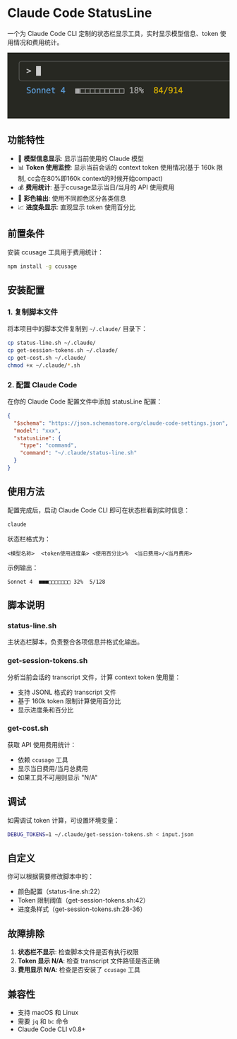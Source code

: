 # Claude Code StatusLine

一个为 Claude Code CLI 定制的状态栏显示工具，实时显示模型信息、token 使用情况和费用统计。

![demo](demo.png)

## 功能特性

- 🤖 **模型信息显示**: 显示当前使用的 Claude 模型
- 📊 **Token 使用监控**: 显示当前会话的 context token 使用情况(基于 160k 限制, cc会在80%即160k context的时候开始compact)
- 💰 **费用统计**: 基于ccusage显示当日/当月的 API 使用费用
- 🎨 **彩色输出**: 使用不同颜色区分各类信息
- 📈 **进度条显示**: 直观显示 token 使用百分比

## 前置条件

安装 ccusage 工具用于费用统计：

```bash
npm install -g ccusage
```

## 安装配置

### 1. 复制脚本文件

将本项目中的脚本文件复制到 `~/.claude/` 目录下：

```bash
cp status-line.sh ~/.claude/
cp get-session-tokens.sh ~/.claude/
cp get-cost.sh ~/.claude/
chmod +x ~/.claude/*.sh
```

### 2. 配置 Claude Code

在你的 Claude Code 配置文件中添加 statusLine 配置：

```json
{
  "$schema": "https://json.schemastore.org/claude-code-settings.json",
  "model": "xxx",
  "statusLine": {
    "type": "command",
    "command": "~/.claude/status-line.sh"
  }
}
```

## 使用方法

配置完成后，启动 Claude Code CLI 即可在状态栏看到实时信息：

```bash
claude
```

状态栏格式为：
```
<模型名称>  <token使用进度条> <使用百分比>%  <当日费用>/<当月费用>
```

示例输出：
```
Sonnet 4  ■■■□□□□□□□ 32%  5/128
```

## 脚本说明

### status-line.sh
主状态栏脚本，负责整合各项信息并格式化输出。

### get-session-tokens.sh
分析当前会话的 transcript 文件，计算 context token 使用量：
- 支持 JSONL 格式的 transcript 文件
- 基于 160k token 限制计算使用百分比
- 显示进度条和百分比

### get-cost.sh
获取 API 使用费用统计：
- 依赖 `ccusage` 工具
- 显示当日费用/当月总费用
- 如果工具不可用则显示 "N/A"

## 调试

如需调试 token 计算，可设置环境变量：

```bash
DEBUG_TOKENS=1 ~/.claude/get-session-tokens.sh < input.json
```

## 自定义

你可以根据需要修改脚本中的：
- 颜色配置（status-line.sh:22）
- Token 限制阈值（get-session-tokens.sh:42）
- 进度条样式（get-session-tokens.sh:28-36）

## 故障排除

1. **状态栏不显示**: 检查脚本文件是否有执行权限
2. **Token 显示 N/A**: 检查 transcript 文件路径是否正确
3. **费用显示 N/A**: 检查是否安装了 `ccusage` 工具

## 兼容性

- 支持 macOS 和 Linux
- 需要 `jq` 和 `bc` 命令
- Claude Code CLI v0.8+
